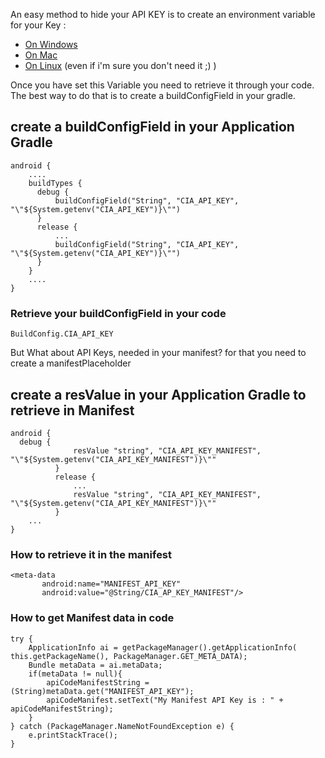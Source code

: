 An easy method to hide your API KEY is to create an environment variable for your Key :
* [On Windows](https://kb.wisc.edu/cae/page.php?id=24500)
* [On Mac](https://stackoverflow.com/questions/7501678/set-environment-variables-on-mac-os-x-lion)
* [On Linux](https://www.cyberciti.biz/faq/set-environment-variable-linux/) (even if i'm sure you don't need it ;) )

Once you have set this Variable you need to retrieve it through your code.
The best way to do that is to create a buildConfigField in your gradle.

## create a buildConfigField in your Application Gradle

```
android {
    ....
    buildTypes {
      debug {
          buildConfigField("String", "CIA_API_KEY", "\"${System.getenv("CIA_API_KEY")}\"")
      }
      release {
          ...
          buildConfigField("String", "CIA_API_KEY", "\"${System.getenv("CIA_API_KEY")}\"")
      }
    }
    ....
}
```
### Retrieve your buildConfigField in your code

```
BuildConfig.CIA_API_KEY
```

But What about API Keys, needed in your manifest?
for that you need to create a manifestPlaceholder

## create a resValue in your Application Gradle to retrieve in Manifest
```
android {
  debug {
              resValue "string", "CIA_API_KEY_MANIFEST", "\"${System.getenv("CIA_API_KEY_MANIFEST")}\""
          }
          release {
              ...
              resValue "string", "CIA_API_KEY_MANIFEST", "\"${System.getenv("CIA_API_KEY_MANIFEST")}\""
          }
    ...
}
```

### How to retrieve it in the manifest

```
<meta-data
       android:name="MANIFEST_API_KEY"
       android:value="@String/CIA_AP_KEY_MANIFEST"/>
```

### How to get Manifest data in code

```
try {
    ApplicationInfo ai = getPackageManager().getApplicationInfo( this.getPackageName(), PackageManager.GET_META_DATA);
    Bundle metaData = ai.metaData;
    if(metaData != null){
        apiCodeManifestString = (String)metaData.get("MANIFEST_API_KEY");
        apiCodeManifest.setText("My Manifest API Key is : " + apiCodeManifestString);
    }
} catch (PackageManager.NameNotFoundException e) {
    e.printStackTrace();
}
```
